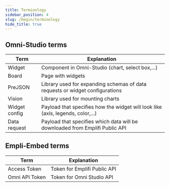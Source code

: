 ```yaml
---
title: Terminology
sidebar_position: 4
slug: /begin/terminology
hide_title: true
---
```


## Omni-Studio terms

| Term          | Explanation                                                                     |
| ------------- | ------------------------------------------------------------------------------- |
| Widget        | Component in Omni-Studio (chart, select box,...)                                |
| Board         | Page with widgets                                                               |
| PreJSON       | Library used for expanding schemas of data requests or widget configurations    |
| Vision        | Library used for mounting charts                                                |
| Widget config | Payload that specifies how the widget will look like (axis, legends, color,...) |
| Data request  | Payload that specifies which data will be downloaded from Emplifi Public API    |

## Empli-Embed terms

| Term           | Explanation                  |
| -------------- | ---------------------------- |
| Access Token   | Token for Emplifi Public API |
| Omni API Token | Token for Omni Studio API    |
